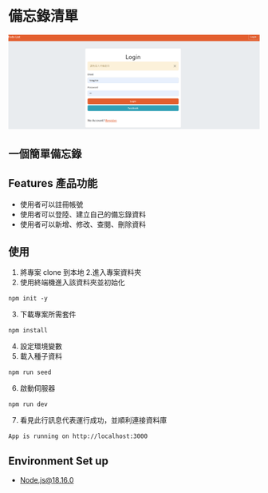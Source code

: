 # 備忘錄清單

![img.png](login.png)

## 一個簡單備忘錄

## Features 產品功能

- 使用者可以註冊帳號
- 使用者可以登陸、建立自己的備忘錄資料
- 使用者可以新增、修改、查閱、刪除資料

## 使用

1. 將專案 clone 到本地 2.進入專案資料夾
2. 使用終端機進入該資料夾並初始化

```
npm init -y
```

3. 下載專案所需套件

```
npm install
```

4. 設定環境變數
5. 載入種子資料

```
npm run seed
```

6. 啟動伺服器

```
npm run dev
```

7. 看見此行訊息代表運行成功，並順利連接資料庫

```
App is running on http://localhost:3000
```

## Environment Set up

- Node.js@18.16.0
